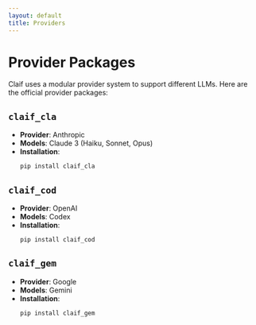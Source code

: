 ```yaml
---
layout: default
title: Providers
---
```


# Provider Packages

Claif uses a modular provider system to support different LLMs. Here are the official provider packages:

## `claif_cla`

- **Provider**: Anthropic
- **Models**: Claude 3 (Haiku, Sonnet, Opus)
- **Installation**:
  ```bash
  pip install claif_cla
  ```

## `claif_cod`

- **Provider**: OpenAI
- **Models**: Codex
- **Installation**:
  ```bash
  pip install claif_cod
  ```

## `claif_gem`

- **Provider**: Google
- **Models**: Gemini
- **Installation**:
  ```bash
  pip install claif_gem
  ```
